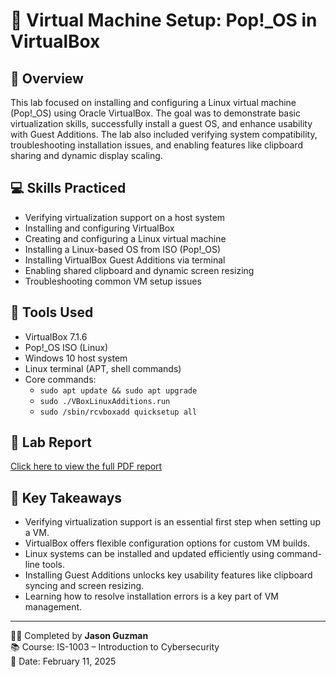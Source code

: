 # 🧰 Virtual Machine Setup: Pop!_OS in VirtualBox

## 📝 Overview
This lab focused on installing and configuring a Linux virtual machine (Pop!_OS) using Oracle VirtualBox. The goal was to demonstrate basic virtualization skills, successfully install a guest OS, and enhance usability with Guest Additions. The lab also included verifying system compatibility, troubleshooting installation issues, and enabling features like clipboard sharing and dynamic display scaling.

## 💻 Skills Practiced
- Verifying virtualization support on a host system
- Installing and configuring VirtualBox
- Creating and configuring a Linux virtual machine
- Installing a Linux-based OS from ISO (Pop!_OS)
- Installing VirtualBox Guest Additions via terminal
- Enabling shared clipboard and dynamic screen resizing
- Troubleshooting common VM setup issues

## 🧪 Tools Used
- VirtualBox 7.1.6
- Pop!_OS ISO (Linux)
- Windows 10 host system
- Linux terminal (APT, shell commands)
- Core commands:
  - `sudo apt update && sudo apt upgrade`
  - `sudo ./VBoxLinuxAdditions.run`
  - `sudo /sbin/rcvboxadd quicksetup all`

## 📄 Lab Report
[Click here to view the full PDF report](guzman_vst987-IS1003_Lab02.pdf)

## 🎯 Key Takeaways
- Verifying virtualization support is an essential first step when setting up a VM.
- VirtualBox offers flexible configuration options for custom VM builds.
- Linux systems can be installed and updated efficiently using command-line tools.
- Installing Guest Additions unlocks key usability features like clipboard syncing and screen resizing.
- Learning how to resolve installation errors is a key part of VM management.

---

👨‍🎓 Completed by **Jason Guzman**  
📚 Course: IS-1003 – Introduction to Cybersecurity  
📅 Date: February 11, 2025
